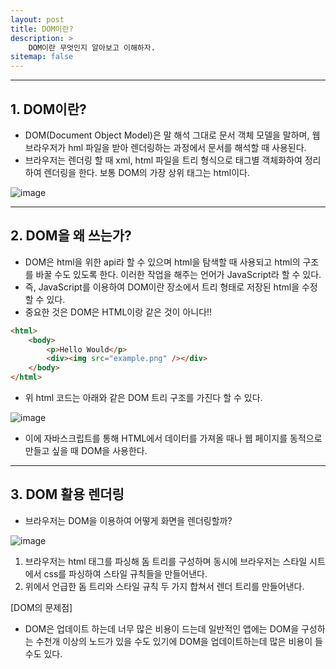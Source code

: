 ```yaml
---
layout: post
title: DOM이란?
description: >
    DOM이란 무엇인지 알아보고 이해하자.
sitemap: false
---
```

---

## 1. DOM이란?
- DOM(Document Object Model)은 말 해석 그대로 문서 객체 모델을 말하며, 웹 브라우저가 hml 파일을 받아 렌더링하는 과정에서 문서를 해석할 때 사용된다.
- 브라우저는 렌더링 할 때 xml, html 파일을 트리 형식으로 태그별 객체화하여 정리하여 렌더링을 한다. 보통 DOM의 가장 상위 태그는 html이다.

![image](https://yozm.wishket.com/media/news/1803/image003.png)

---

## 2. DOM을 왜 쓰는가?
- DOM은 html을 위한 api라 할 수 있으며 html을 탐색할 때 사용되고 html의 구조를 바꿀 수도 있도록 한다. 이러한 작업을 해주는 언어가 JavaScript라 할 수 있다.
- 즉, JavaScript를 이용하여 DOM이란 장소에서 트리 형태로 저장된 html을 수정할 수 있다.
- 중요한 것은 DOM은 HTML이랑 같은 것이 아니다!!

~~~html
<html>
    <body>
        <p>Hello Would</p>
        <div><img src="example.png" /></div>
    </body>
</html>
~~~

- 위 html 코드는 아래와 같은 DOM 트리 구조를 가진다 할 수 있다.

![image](https://img1.daumcdn.net/thumb/R1280x0/?scode=mtistory2&fname=https%3A%2F%2Fblog.kakaocdn.net%2Fdn%2FkVzgW%2Fbtq2ESZsu45%2FASisLkqw5n9dQhbVz53nU1%2Fimg.png)

- 이에 자바스크립트를 통해 HTML에서 데이터를 가져올 때나 웹 페이지를 동적으로 만들고 싶을 때 DOM을 사용한다. 

---

## 3. DOM 활용 렌더링
- 브라우저는 DOM을 이용하여 어떻게 화면을 렌더링할까?

![image](https://img1.daumcdn.net/thumb/R1280x0/?scode=mtistory2&fname=https%3A%2F%2Fblog.kakaocdn.net%2Fdn%2F6iIDm%2Fbtq2EgGcBUS%2F4laPkkfFZ5WNffOfI7wB31%2Fimg.png)

1. 브라우저는 html 태그를 파싱해 돔 트리를 구성하며 동시에 브라우저는 스타일 시트에서 css를 파싱하여 스타일 규칙들을 만들어낸다.
2. 위에서 언급한 돔 트리와 스타일 규칙 두 가지 합쳐서 렌더 트리를 만들어낸다. 

[DOM의 문제점]
- DOM은 업데이트 하는데 너무 많은 비용이 드는데 일반적인 앱에는 DOM을 구성하는 수천개 이상의 노드가 있을 수도 있기에 DOM을 업데이트하는데 많은 비용이 들 수도 있다.
